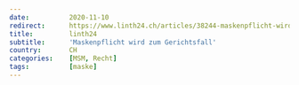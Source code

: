 ```yaml
---
date:          2020-11-10
redirect:      https://www.linth24.ch/articles/38244-maskenpflicht-wird-zum-gerichtsfall
title:         linth24
subtitle:      'Maskenpflicht wird zum Gerichtsfall'
country:       CH
categories:    [MSM, Recht]
tags:          [maske]
---
```

